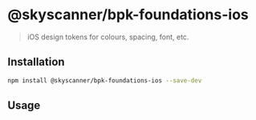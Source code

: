 # @skyscanner/bpk-foundations-ios

> iOS design tokens for colours, spacing, font, etc.

## Installation

```sh
npm install @skyscanner/bpk-foundations-ios --save-dev
```

## Usage
